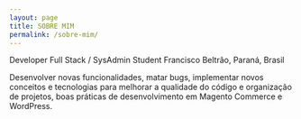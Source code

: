 ```yaml
---
layout: page
title: SOBRE MIM
permalink: /sobre-mim/
---
```


Developer Full Stack / SysAdmin Student
Francisco Beltrão, Paraná, Brasil

Desenvolver novas funcionalidades, matar bugs, implementar novos conceitos e tecnologias para melhorar a qualidade do código e organização de projetos, boas práticas de desenvolvimento em Magento Commerce e WordPress.


[github]: https://github.com/jonatanaxe
